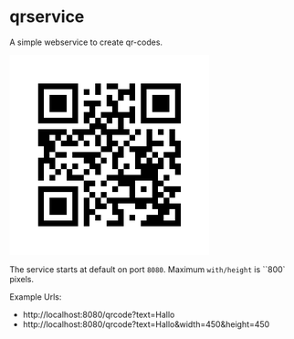 # qrservice

A simple webservice to create qr-codes.

![](docs/qrcode.png)

The service starts at default on port ``8080``.
Maximum ``with/height`` is ``800` pixels.


Example Urls:
* http://localhost:8080/qrcode?text=Hallo
* http://localhost:8080/qrcode?text=Hallo&width=450&height=450